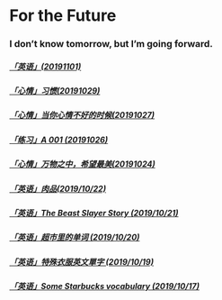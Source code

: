 # For the Future

### I don’t know tomorrow, but I’m going forward.

##### [「英语」(20191101)](/20191101.html)

##### [「心情」习惯(20191029)](/20191029.html)

##### [「心情」当你心情不好的时候(20191027)](/20191027.html)

##### [「练习」A 001 (20191026)](/20191026.html)

##### [「心情」万物之中，希望最美(20191024)](/20191024.html)

##### [「英语」肉品(2019/10/22)](/20191022.html)

##### [「英语」The Beast Slayer Story (2019/10/21)](/20191021.html)

##### [「英语」超市里的单词 (2019/10/20)](/20191020.html)

##### [「英语」特殊衣服英文單字 (2019/10/19)](/20191019.html)

##### [ 「英语」Some Starbucks vocabulary (2019/10/17)](/20191017.html)

